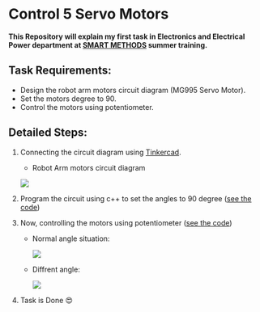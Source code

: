 # Control 5 Servo Motors
**This Repository will explain my first task in Electronics and Electrical Power department at [SMART METHODS](https://github.com/smart-methods) summer training.**

## Task Requirements: 
  - Design the robot arm motors circuit diagram (MG995 Servo Motor).
  - Set the motors degree to 90.
  - Control the motors using potentiometer.

## Detailed Steps:
1. Connecting the circuit diagram using [Tinkercad](https://www.tinkercad.com).
   * Robot Arm motors circuit diagram 

    ![](https://github.com/mo7ammed-saleh/Control_5_Servo_Motors/blob/main/Circuit%20Wiring/1-%20Robot%20Arm%20Circuit%20Wiring.PNG)
    
2. Program the circuit using c++ to set the angles to 90 degree ([see the code](https://github.com/mo7ammed-saleh/Control_5_Servo_Motors/blob/main/Code/Move%20servo%20to%2090%20degree.ino))

3. Now, controlling the motors using potentiometer ([see the code](https://github.com/mo7ammed-saleh/Control_5_Servo_Motors/blob/main/Code/control_5_servo_motor_with_potentiometer_1.ino))

   * Normal angle situation:

      ![](https://github.com/mo7ammed-saleh/Control_5_Servo_Motors/blob/main/Circuit%20Wiring/2-%20Circuit%20Wiring%20with%20potentiometer.PNG)
      
   * Diffrent angle:
   
      ![](https://github.com/mo7ammed-saleh/Control_5_Servo_Motors/blob/main/Circuit%20Wiring/3-%20Different%20Angles.PNG)
      
  4. Task is Done :heart_eyes:
